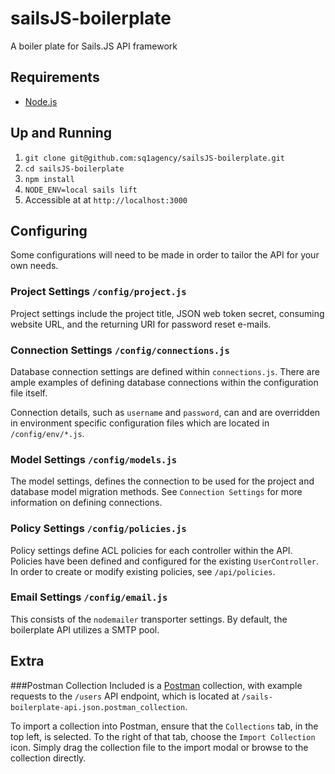 # sailsJS-boilerplate
A boiler plate for Sails.JS API framework

## Requirements
- [Node.js](http://nodejs.org/)

## Up and Running

1. `git clone git@github.com:sq1agency/sailsJS-boilerplate.git`
2. `cd sailsJS-boilerplate`
3. `npm install`
4. `NODE_ENV=local sails lift`
5. Accessible at at `http://localhost:3000`

## Configuring
Some configurations will need to be made in order to tailor the API for your own needs.

### Project Settings `/config/project.js`
Project settings include the project title, JSON web token secret, consuming website URL, and the returning URI for password reset e-mails.

### Connection Settings `/config/connections.js`
Database connection settings are defined within `connections.js`.  There are ample examples of defining database connections within the configuration file itself.  

Connection details, such as `username` and `password`, can and are overridden in environment specific configuration files which are located in `/config/env/*.js`.

### Model Settings `/config/models.js`
The model settings, defines the connection to be used for the project and database model migration methods.  See `Connection Settings` for more information on defining connections.

### Policy Settings `/config/policies.js`
Policy settings define ACL policies for each controller within the API.  Policies have been defined and configured for the existing `UserController`.  In order to create or modify existing policies, see `/api/policies`.

### Email Settings `/config/email.js`
This consists of the `nodemailer` transporter settings.  By default, the boilerplate API utilizes a SMTP pool.

## Extra
###Postman Collection
Included is a [Postman](https://chrome.google.com/webstore/detail/postman-rest-client/fdmmgilgnpjigdojojpjoooidkmcomcm?hl=en) collection, with example requests to the `/users` API endpoint, which is located at `/sails-boilerplate-api.json.postman_collection`. 

To import a collection into Postman, ensure that the `Collections` tab, in the top left, is selected.  To the right of that tab, choose the `Import Collection` icon.  Simply drag the collection file to the import modal or browse to the collection directly.